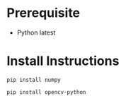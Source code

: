 # Prerequisite
- Python latest
# Install Instructions

`pip install numpy`

`pip install opencv-python`